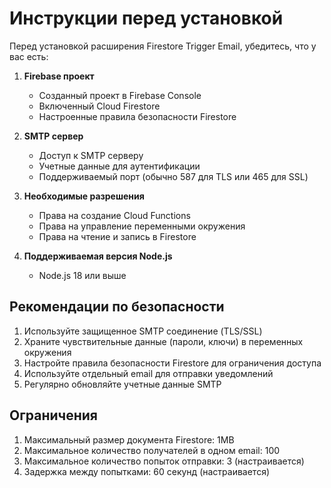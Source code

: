 # Инструкции перед установкой

Перед установкой расширения Firestore Trigger Email, убедитесь, что у вас есть:

1. **Firebase проект**
   - Созданный проект в Firebase Console
   - Включенный Cloud Firestore
   - Настроенные правила безопасности Firestore

2. **SMTP сервер**
   - Доступ к SMTP серверу
   - Учетные данные для аутентификации
   - Поддерживаемый порт (обычно 587 для TLS или 465 для SSL)

3. **Необходимые разрешения**
   - Права на создание Cloud Functions
   - Права на управление переменными окружения
   - Права на чтение и запись в Firestore

4. **Поддерживаемая версия Node.js**
   - Node.js 18 или выше

## Рекомендации по безопасности

1. Используйте защищенное SMTP соединение (TLS/SSL)
2. Храните чувствительные данные (пароли, ключи) в переменных окружения
3. Настройте правила безопасности Firestore для ограничения доступа
4. Используйте отдельный email для отправки уведомлений
5. Регулярно обновляйте учетные данные SMTP

## Ограничения

1. Максимальный размер документа Firestore: 1MB
2. Максимальное количество получателей в одном email: 100
3. Максимальное количество попыток отправки: 3 (настраивается)
4. Задержка между попытками: 60 секунд (настраивается) 